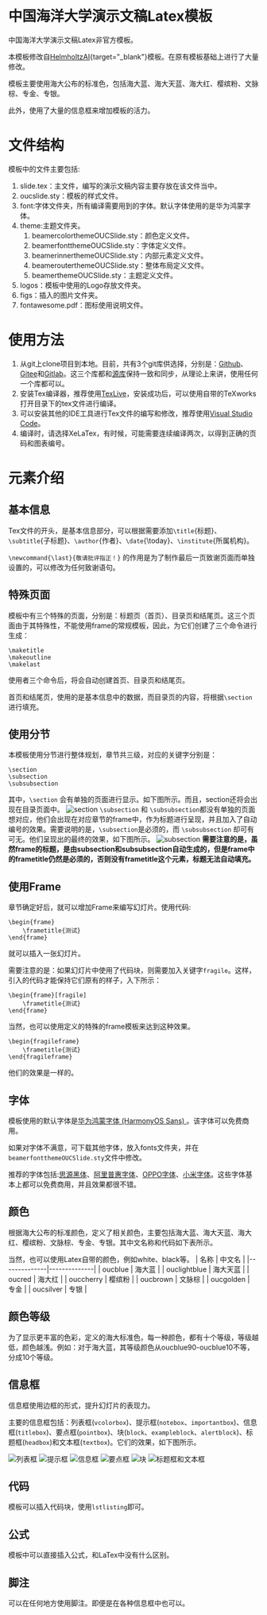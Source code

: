 # 中国海洋大学演示文稿Latex模板

中国海洋大学演示文稿Latex非官方模板。

本模板修改自[HelmholtzAI](https://github.com/Helmholtz-AI-Energy/beamer-template){target="_blank"}模板。在原有模板基础上进行了大量修改。

模板主要使用海大公布的标准色，包括海大蓝、海大天蓝、海大红、樱缤粉、文脉棕、专金、专银。

此外，使用了大量的信息框来增加模板的活力。

# 文件结构

模板中的文件主要包括:

1. slide.tex：主文件，编写的演示文稿内容主要存放在该文件当中。
2. oucslide.sty：模板的样式文件。
3. font:字体文件夹，所有编译需要用到的字体。默认字体使用的是华为鸿蒙字体。
4. theme:主题文件夹。
    1. beamercolorthemeOUCSlide.sty：颜色定义文件。
    2. beamerfontthemeOUCSlide.sty：字体定义文件。
    3. beamerinnerthemeOUCSlide.sty：内部元素定义文件。
    4. beamerouterthemeOUCSlide.sty：整体布局定义文件。
    5. beamerthemeOUCSlide.sty：主题定义文件。
5. logos：模板中使用的Logo存放文件夹。
6. figs：插入的图片文件夹。
7. fontawesome.pdf：图标使用说明文件。

# 使用方法
1. 从git上clone项目到本地。目前，共有3个git库供选择，分别是：[Github](https://github.com/dryangyq/ouc-slide-latex-template.git)、[Gitee](https://gitee.com/dryangyq/ouc-slide-latex-template.git)和[Gitlab](https://gitlab.com/dryangyq/ouc-slide-latex-template.git)。这三个库都和[源库](https://git.yangyq.net/laoyang/ouc-slide-latex-template.git)保持一致和同步，从理论上来讲，使用任何一个库都可以。
2. 安装Tex编译器，推荐使用[TexLive](https://tug.org/texlive/)，安装成功后，可以使用自带的TeXworks打开目录下的tex文件进行编译。
3. 可以安装其他的IDE工具进行Tex文件的编写和修改，推荐使用[Visual Studio Code](https://code.visualstudio.com/)。
4. 编译时，请选择XeLaTex，有时候，可能需要连续编译两次，以得到正确的页码和图表编号。

# 元素介绍
## 基本信息
Tex文件的开头，是基本信息部分，可以根据需要添加`\title`{标题}、`\subtitle`{子标题}、`\author`{作者}、`\date`{\today}、`\institute`{所属机构}。

`\newcommand{\last}{敬请批评指正！}` 的作用是为了制作最后一页致谢页面而单独设置的，可以修改为任何致谢语句。

## 特殊页面

模板中有三个特殊的页面，分别是：标题页（首页）、目录页和结尾页。这三个页面由于其特殊性，不能使用frame的常规模板，因此，为它们创建了三个命令进行生成：

```
\maketitle
\makeoutline
\makelast
```
使用者三个命令后，将会自动创建首页、目录页和结尾页。

首页和结尾页，使用的是基本信息中的数据，而目录页的内容，将根据`\section`进行填充。

## 使用分节

本模板使用分节进行整体规划，章节共三级，对应的关键字分别是：
```
\section
\subsection
\subsubsection
```
其中，`\section` 会有单独的页面进行显示。如下图所示。而且，section还将会出现在目录页面中。
![section](/figs/fig01.png )
`\subsection` 和 `\subsubsection`都没有单独的页面想对应，他们会出现在对应章节的frame中，作为标题进行呈现，并且加入了自动编号的效果。需要说明的是，`\subsection`是必须的，而 `\subsubsection` 却可有可无。他们呈现出的最终的效果，如下图所示。
![subsection](/figs/fig02.png)
**需要注意的是，虽然frame的标题，是由subsection和subsubsection自动生成的，但是frame中的frametitle仍然是必须的，否则没有frametitle这个元素，标题无法自动填充。**

## 使用Frame
章节确定好后，就可以增加Frame来编写幻灯片。使用代码:
```
\begin{frame}
    \frametitle{测试}
\end{frame}
```
就可以插入一张幻灯片。

需要注意的是：如果幻灯片中使用了代码块，则需要加入关键字`fragile`。这样，引入的代码才能保持它们原有的样子，入下所示：
```
\begin{frame}[fragile]
    \frametitle{测试}
\end{frame}
```
当然，也可以使用定义的特殊的frame模板来达到这种效果。
```
\begin{fragileframe}
    \frametitle{测试}
\end{fragileframe}
```
他们的效果是一样的。

## 字体
模板使用的默认字体是[华为鸿蒙字体 (HarmonyOS Sans) ](https://developer.harmonyos.com/cn/docs/design/font-0000001157868583)。该字体可以免费商用。

如果对字体不满意，可下载其他字体，放入fonts文件夹，并在`beamerfontthemeOUCSlide.sty`文件中修改。

推荐的字体包括:[思源黑体](https://github.com/adobe-fonts/source-han-sans)、[阿里普惠字体](https://alibabafont.taobao.com/wow/alibabafont/act/alifont)、[OPPO字体](https://www.thosefree.com/oppo-sans)、[小米字体](https://web.vip.miui.com/page/info/mio/mio/detail?postId=33935854)。这些字体基本上都可以免费商用，并且效果都很不错。

## 颜色
根据海大公布的标准颜色，定义了相关颜色，主要包括海大蓝、海大天蓝、海大红、樱缤粉、文脉棕、专金、专银。其中文名称和代码如下表所示。

当然，也可以使用Latex自带的颜色，例如white、black等。
| 名称  | 中文名 |
|--------------|--------------|
| oucblue      | 海大蓝          |
| ouclightblue | 海大天蓝         |
| oucred       | 海大红          |
| ouccherry    | 樱缤粉          |
| oucbrown     | 文脉棕          |
| oucgolden    | 专金           |
| oucsilver    | 专银           |

## 颜色等级
为了显示更丰富的色彩，定义的海大标准色，每一种颜色，都有十个等级，等级越低，颜色越浅。例如：对于海大蓝，其等级颜色从oucblue90-oucblue10不等，分成10个等级。

## 信息框
信息框使用边框的形式，提升幻灯片的表现力。

主要的信息框包括：列表框(`vcolorbox`)、提示框(`notebox`、`importantbox`)、信息框(`titlebox`)、要点框(`pointbox`)、块(`block`、`exampleblock`、`alertblock`)、标题框(`headbox`)和文本框(`textbox`)。它们的效果，如下图所示。

![列表框](/figs/fig03.png)
![提示框](/figs/fig04.png)
![信息框](/figs/fig05.png)
![要点框](/figs/fig06.png)
![块](/figs/fig07.png)
![标题框和文本框](/figs/fig08.png)

## 代码

模板可以插入代码块，使用`lstlisting`即可。

## 公式
模板中可以直接插入公式，和LaTex中没有什么区别。

## 脚注
可以在任何地方使用脚注。即便是在各种信息框中也可以。
